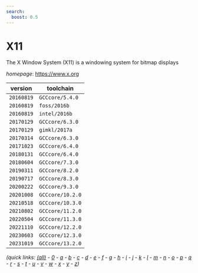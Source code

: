 ```yaml
---
search:
  boost: 0.5
---
```

# X11

The X Window System (X11) is a windowing system for bitmap displays

*homepage*: <https://www.x.org>

version | toolchain
--------|----------
``20160819`` | ``GCCcore/5.4.0``
``20160819`` | ``foss/2016b``
``20160819`` | ``intel/2016b``
``20170129`` | ``GCCcore/6.3.0``
``20170129`` | ``gimkl/2017a``
``20170314`` | ``GCCcore/6.3.0``
``20171023`` | ``GCCcore/6.4.0``
``20180131`` | ``GCCcore/6.4.0``
``20180604`` | ``GCCcore/7.3.0``
``20190311`` | ``GCCcore/8.2.0``
``20190717`` | ``GCCcore/8.3.0``
``20200222`` | ``GCCcore/9.3.0``
``20201008`` | ``GCCcore/10.2.0``
``20210518`` | ``GCCcore/10.3.0``
``20210802`` | ``GCCcore/11.2.0``
``20220504`` | ``GCCcore/11.3.0``
``20221110`` | ``GCCcore/12.2.0``
``20230603`` | ``GCCcore/12.3.0``
``20231019`` | ``GCCcore/13.2.0``


*(quick links: [(all)](../index.md) - [0](../0/index.md) - [a](../a/index.md) - [b](../b/index.md) - [c](../c/index.md) - [d](../d/index.md) - [e](../e/index.md) - [f](../f/index.md) - [g](../g/index.md) - [h](../h/index.md) - [i](../i/index.md) - [j](../j/index.md) - [k](../k/index.md) - [l](../l/index.md) - [m](../m/index.md) - [n](../n/index.md) - [o](../o/index.md) - [p](../p/index.md) - [q](../q/index.md) - [r](../r/index.md) - [s](../s/index.md) - [t](../t/index.md) - [u](../u/index.md) - [v](../v/index.md) - [w](../w/index.md) - [x](../x/index.md) - [y](../y/index.md) - [z](../z/index.md))*

